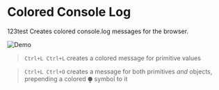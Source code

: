 # Colored Console Log
 
123test Creates colored console.log messages for the browser.

![Demo](gif.gif)

> `Ctrl+L Ctrl+L` creates a colored message for primitive values

> `Ctrl+L Ctrl+O` creates a message for both primitives *and* objects, prepending a colored ⧭ symbol to it
